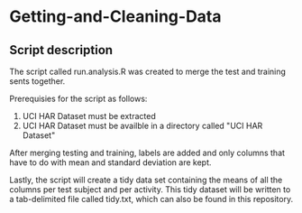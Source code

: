 Getting-and-Cleaning-Data
=========================

## Script description

The script called run.analysis.R was created to merge the test and training sents together.

Prerequisies for the script as follows:

1. UCI HAR Dataset must be extracted
2. UCI HAR Dataset must be availble in a directory called "UCI HAR Dataset"

After merging testing and training, labels are added and only columns that have to do with mean and standard deviation are kept.

Lastly, the script will create a tidy data set containing the means of all the columns per test subject and per activity. This tidy dataset will be written to a tab-delimited file called tidy.txt, which can also be found in this repository.



